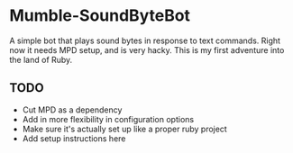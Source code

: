 Mumble-SoundByteBot
===================

A simple bot that plays sound bytes in response to text commands. Right now 
it needs MPD setup, and is very hacky. This is my first adventure into the 
land of Ruby.

TODO
----

- Cut MPD as a dependency
- Add in more flexibility in configuration options
- Make sure it's actually set up like a proper ruby project
- Add setup instructions here
